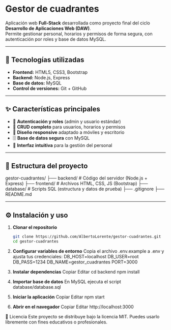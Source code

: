 # Gestor de cuadrantes

Aplicación web **Full-Stack** desarrollada como proyecto final del ciclo **Desarrollo de Aplicaciones Web (DAW)**.  
Permite gestionar personal, horarios y permisos de forma segura, con autenticación por roles y base de datos MySQL.

---

## 🚀 Tecnologías utilizadas

- **Frontend:** HTML5, CSS3, Bootstrap
- **Backend:** Node.js, Express
- **Base de datos:** MySQL
- **Control de versiones:** Git + GitHub

---

## ✨ Características principales

- 🔐 **Autenticación y roles** (admin y usuario estándar)  
- 📅 **CRUD completo** para usuarios, horarios y permisos  
- 📱 **Diseño responsive** adaptado a móviles y escritorio  
- 🗄 **Base de datos segura** con MySQL  
- 🎯 **Interfaz intuitiva** para la gestión del personal  

---

## 📂 Estructura del proyecto

gestor-cuadrantes/
├── backend/ # Código del servidor (Node.js + Express)
├── frontend/ # Archivos HTML, CSS, JS (Bootstrap)
├── database/ # Scripts SQL (estructura y datos de prueba)
├── .gitignore
├── README.md

---

## ⚙️ Instalación y uso

1. **Clonar el repositorio**
    ```bash
    git clone https://github.com/AlbertoLorente/gestor-cuadrantes.git
    cd gestor-cuadrantes

2. **Configurar variables de entorno**
    Copia el archivo .env.example a .env y ajusta tus credenciales:
    DB_HOST=localhost
    DB_USER=root
    DB_PASS=1234
    DB_NAME=gestor_cuadrantes
    PORT=3000

3. **Instalar dependencias**
    Copiar
    Editar
    cd backend
    npm install

4. **Importar base de datos**
    En MySQL ejecuta el script database/database.sql

5. **Iniciar la aplicación**
    Copiar
    Editar
    npm start

6. **Abrir en el navegador**
    Copiar
    Editar
    http://localhost:3000

📜 Licencia
Este proyecto se distribuye bajo la licencia MIT. Puedes usarlo libremente con fines educativos o profesionales.
